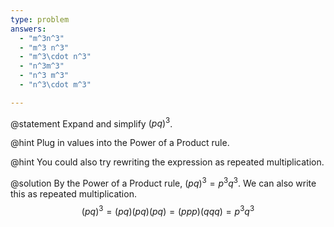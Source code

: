 ```yaml
---
type: problem
answers:
  - "m^3n^3"
  - "m^3 n^3"
  - "m^3\cdot n^3"
  - "n^3m^3"
  - "n^3 m^3"
  - "n^3\cdot m^3"

---
```


@statement
Expand and simplify $(pq)^3$.

@hint
Plug in values into the Power of a Product rule. 

@hint
You could also try rewriting the expression as repeated multiplication. 

@solution
By the Power of a Product rule, $(pq)^3=p^3q^3$. We can also write this as repeated multiplication. 
$$(pq)^3=(pq)(pq)(pq)=(ppp)(qqq)=p^3q^3$$
<!--stackedit_data:
eyJoaXN0b3J5IjpbLTEwNjE2MDU5ODhdfQ==
-->